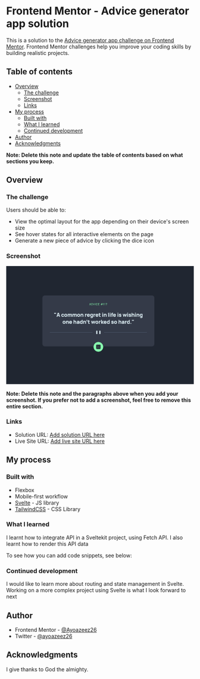 # Frontend Mentor - Advice generator app solution

This is a solution to the [Advice generator app challenge on Frontend Mentor](https://www.frontendmentor.io/challenges/advice-generator-app-QdUG-13db). Frontend Mentor challenges help you improve your coding skills by building realistic projects.

## Table of contents

- [Overview](#overview)
  - [The challenge](#the-challenge)
  - [Screenshot](#screenshot)
  - [Links](#links)
- [My process](#my-process)
  - [Built with](#built-with)
  - [What I learned](#what-i-learned)
  - [Continued development](#continued-development)
- [Author](#author)
- [Acknowledgments](#acknowledgments)

**Note: Delete this note and update the table of contents based on what sections you keep.**

## Overview

### The challenge

Users should be able to:

- View the optimal layout for the app depending on their device's screen size
- See hover states for all interactive elements on the page
- Generate a new piece of advice by clicking the dice icon

### Screenshot

![](./advice.png)

**Note: Delete this note and the paragraphs above when you add your screenshot. If you prefer not to add a screenshot, feel free to remove this entire section.**

### Links

- Solution URL: [Add solution URL here](https://www.frontendmentor.io/solutions/sveltejs-tailwindcss-fetch-api-nVH0WDC3l4)
- Live Site URL: [Add live site URL here](https://advice-generator-plum.vercel.app/)

## My process

### Built with

- Flexbox
- Mobile-first workflow
- [Svelte](https://reactjs.org/) - JS library
- [TailwindCSS](https://tailwindcss.com/) - CSS Library

### What I learned

I learnt how to integrate API in a Sveltekit project, using Fetch API. I also learnt how to render this API data

To see how you can add code snippets, see below:


### Continued development

I would like to learn more about routing and state management in Svelte. Working on a more complex project using Svelte is what I look forward to next

## Author

- Frontend Mentor - [@Ayoazeez26](https://www.frontendmentor.io/profile/Ayoazeez26)
- Twitter - [@ayoazeez26](https://www.twitter.com/ayoazeez26)

## Acknowledgments

I give thanks to God the almighty.